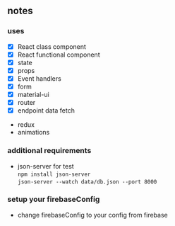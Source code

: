 ## notes
### uses
- [x] React class component  
- [x] React functional component  
- [x] state  
- [x] props  
- [x] Event handlers  
- [x] form  
- [x] material-ui  
- [x] router
- [x] endpoint data fetch
- redux
- animations

### additional requirements
- json-server for test  
`npm install json-server`  
`json-server --watch data/db.json --port 8000`

### setup your firebaseConfig
- change firebaseConfig to your config from firebase